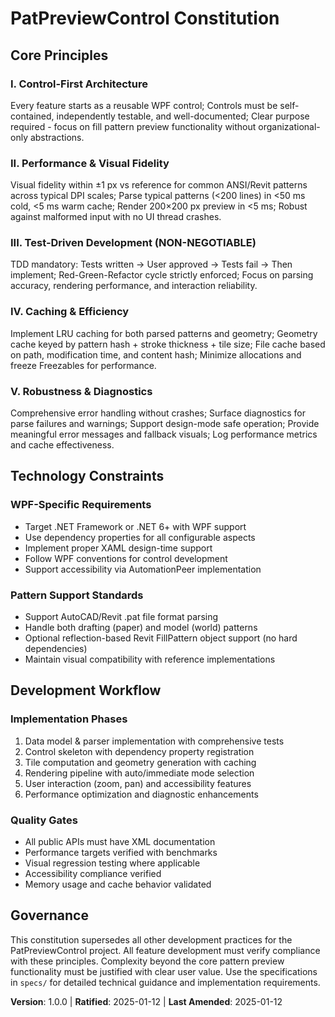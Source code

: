 # PatPreviewControl Constitution

## Core Principles

### I. Control-First Architecture
Every feature starts as a reusable WPF control; Controls must be self-contained, independently testable, and well-documented; Clear purpose required - focus on fill pattern preview functionality without organizational-only abstractions.

### II. Performance & Visual Fidelity
Visual fidelity within ±1 px vs reference for common ANSI/Revit patterns across typical DPI scales; Parse typical patterns (<200 lines) in <50 ms cold, <5 ms warm cache; Render 200×200 px preview in <5 ms; Robust against malformed input with no UI thread crashes.

### III. Test-Driven Development (NON-NEGOTIABLE)
TDD mandatory: Tests written → User approved → Tests fail → Then implement; Red-Green-Refactor cycle strictly enforced; Focus on parsing accuracy, rendering performance, and interaction reliability.

### IV. Caching & Efficiency
Implement LRU caching for both parsed patterns and geometry; Geometry cache keyed by pattern hash + stroke thickness + tile size; File cache based on path, modification time, and content hash; Minimize allocations and freeze Freezables for performance.

### V. Robustness & Diagnostics
Comprehensive error handling without crashes; Surface diagnostics for parse failures and warnings; Support design-mode safe operation; Provide meaningful error messages and fallback visuals; Log performance metrics and cache effectiveness.

## Technology Constraints

### WPF-Specific Requirements
- Target .NET Framework or .NET 6+ with WPF support
- Use dependency properties for all configurable aspects
- Implement proper XAML design-time support
- Follow WPF conventions for control development
- Support accessibility via AutomationPeer implementation

### Pattern Support Standards
- Support AutoCAD/Revit .pat file format parsing
- Handle both drafting (paper) and model (world) patterns
- Optional reflection-based Revit FillPattern object support (no hard dependencies)
- Maintain visual compatibility with reference implementations

## Development Workflow

### Implementation Phases
1. Data model & parser implementation with comprehensive tests
2. Control skeleton with dependency property registration  
3. Tile computation and geometry generation with caching
4. Rendering pipeline with auto/immediate mode selection
5. User interaction (zoom, pan) and accessibility features
6. Performance optimization and diagnostic enhancements

### Quality Gates
- All public APIs must have XML documentation
- Performance targets verified with benchmarks
- Visual regression testing where applicable
- Accessibility compliance verified
- Memory usage and cache behavior validated

## Governance

This constitution supersedes all other development practices for the PatPreviewControl project. All feature development must verify compliance with these principles. Complexity beyond the core pattern preview functionality must be justified with clear user value. Use the specifications in `specs/` for detailed technical guidance and implementation requirements.

**Version**: 1.0.0 | **Ratified**: 2025-01-12 | **Last Amended**: 2025-01-12